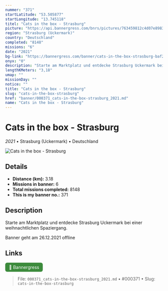 ```yaml
---
nummer: "371"
startLatitude: "53.505877"
startLongitude: "13.745118"
titel: "Cats in the box - Strasburg"
picture: "https://api.bannergress.com/bnrs/pictures/763459812c4d07e89838c29cf1b2450a"
region: "Strasburg (Uckermark)"
country: "Deutschland"
completed: "8148"
missions: "6"
date: "2021"
bg-link: "https://bannergress.com/banner/cats-in-the-box-strasburg-baf2"
onyx: "0"
description: "Starte am Marktplatz und entdecke Strasburg Uckermark bei einer weihnachtlichen Spaziergang. \n\nBanner geht am 26.12.2021 offline"
lengthKMeters: "3,18"
umap: ""
missionDay: ""
notice: ""
title: "Cats in the box - Strasburg"
slug: "cats-in-the-box-strasburg"
href: "banner/000371_cats-in-the-box-strasburg_2021.md"
name: "Cats in the box - Strasburg"
---
```

# Cats in the box - Strasburg

*2021* • Strasburg (Uckermark) • Deutschland

![Cats in the box - Strasburg](https://api.bannergress.com/bnrs/pictures/763459812c4d07e89838c29cf1b2450a)



## Details
- **Distance (km):** 3.18
- **Missions in banner:** 6
- **Total missions completed:** 8148
- **This is my banner no.:** 371



## Description
Starte am Marktplatz und entdecke Strasburg Uckermark bei einer weihnachtlichen Spaziergang. 

Banner geht am 26.12.2021 offline



## Links
<a href="https://bannergress.com/banner/cats-in-the-box-strasburg-baf2" target="_blank" style="display:inline-block;margin-right:8px;padding:6px 12px;background:#3c8b3c;color:#fff;text-decoration:none;border-radius:6px;">🔗 Bannergress</a>



> File: `000371_cats-in-the-box-strasburg_2021.md`
> • #000371
> • Slug: `cats-in-the-box-strasburg`
